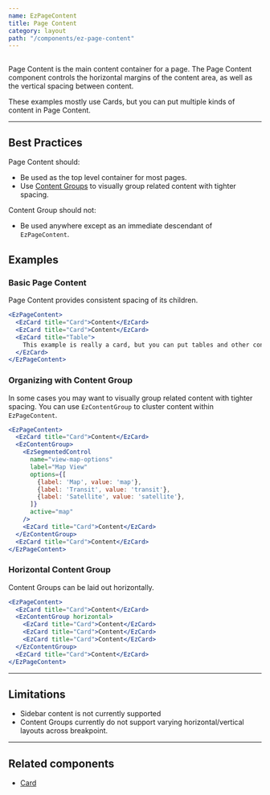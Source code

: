 ```yaml
---
name: EzPageContent
title: Page Content
category: layout
path: "/components/ez-page-content"
---
```


<EzAlert
  headline="This component is deprecated"
  tagline="EzPage Content and EzContentGroup are deprecated. Use EzPage and EzPageLayout for new pages instead."
  use="error"
/>

##

Page Content is the main content container for a page. The Page Content component controls the horizontal margins of the content area, as well as the vertical spacing between content.

These examples mostly use Cards, but you can put multiple kinds of content in Page Content.

---

## Best Practices

Page Content should:

* Be used as the top level container for most pages.
* Use [Content Groups](#organizing-with-content-group) to visually group related content with tighter spacing.

Content Group should not:

* Be used anywhere except as an immediate descendant of `EzPageContent`.

## Examples

### Basic Page Content

Page Content provides consistent spacing of its children.

```jsx
<EzPageContent>
  <EzCard title="Card">Content</EzCard>
  <EzCard title="Card">Content</EzCard>
  <EzCard title="Table">
    This example is really a card, but you can put tables and other content in EzPageContent too.
  </EzCard>
</EzPageContent>
```

### Organizing with Content Group

In some cases you may want to visually group related content with tighter spacing. You can use `EzContentGroup` to cluster content within `EzPageContent`.

```jsx
<EzPageContent>
  <EzCard title="Card">Content</EzCard>
  <EzContentGroup>
    <EzSegmentedControl
      name="view-map-options"
      label="Map View"
      options={[
        {label: 'Map', value: 'map'},
        {label: 'Transit', value: 'transit'},
        {label: 'Satellite', value: 'satellite'},
      ]}
      active="map"
    />
    <EzCard title="Card">Content</EzCard>
  </EzContentGroup>
  <EzCard title="Card">Content</EzCard>
</EzPageContent>
```

### Horizontal Content Group

Content Groups can be laid out horizontally.

```jsx
<EzPageContent>
  <EzCard title="Card">Content</EzCard>
  <EzContentGroup horizontal>
    <EzCard title="Card">Content</EzCard>
    <EzCard title="Card">Content</EzCard>
    <EzCard title="Card">Content</EzCard>
  </EzContentGroup>
  <EzCard title="Card">Content</EzCard>
</EzPageContent>
```

---

## Limitations

* Sidebar content is not currently supported
* Content Groups currently do not support varying horizontal/vertical layouts across breakpoint.

---

## Related components

* [Card](/components/ez-card)
